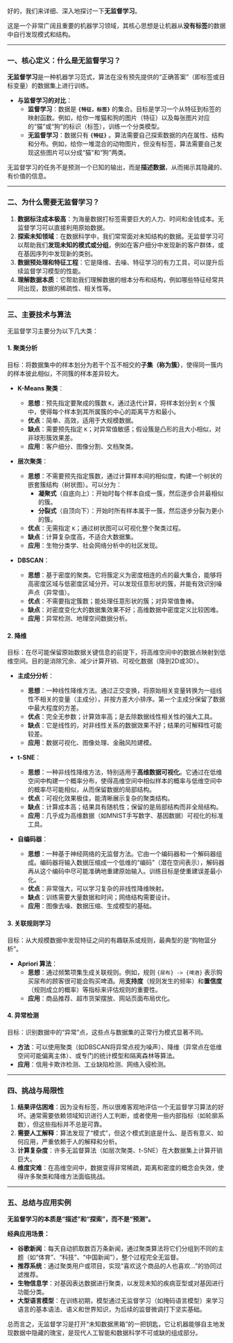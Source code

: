 好的，我们来详细、深入地探讨一下**无监督学习**。

这是一个非常广阔且重要的机器学习领域，其核心思想是让机器从**没有标签**的数据中自行发现模式和结构。

---

### 一、核心定义：什么是无监督学习？

**无监督学习**是一种机器学习范式，算法在没有预先提供的“正确答案”（即标签或目标变量）的数据集上进行训练。

*   **与监督学习的对比**：
    *   **监督学习**：数据是 **`{特征，标签}`**  的集合。目标是学习一个从特征到标签的映射函数。例如，给你一堆猫和狗的图片（特征）以及每张图片对应的“猫”或“狗”的标识（标签），训练一个分类模型。
    *   **无监督学习**：数据只有 **`{特征}`** 。算法需要自己探索数据的内在属性、结构和分布。例如，给你一堆混合的动物图片，但没有标签，算法需要自己发现这些图片可以分成“猫”和“狗”两类。

无监督学习的任务不是预测一个已知的输出，而是**描述数据**，从而揭示其隐藏的、有价值的信息。

---

### 二、为什么需要无监督学习？

1.  **数据标注成本极高**：为海量数据打标签需要巨大的人力、时间和金钱成本。无监督学习可以直接利用原始数据。
2.  **探索未知领域**：在数据科学中，我们常常面对未知结构的数据。无监督学习可以帮助我们**发现未知的模式或分组**，例如在客户细分中发现新的客户群体，或在基因序列中发现新的类别。
3.  **数据预处理和特征工程**：它是降维、去噪、特征学习的有力工具，可以提升后续监督学习模型的性能。
4.  **理解数据本质**：它帮助我们理解数据的根本分布和结构，例如哪些特征经常共同出现，数据的稀疏性、相关性等。

---

### 三、主要技术与算法

无监督学习主要分为以下几大类：

#### 1. 聚类分析

目标：将数据集中的样本划分为若干个互不相交的**子集（称为簇）**，使得同一簇内的样本彼此相似，不同簇的样本差异较大。

*   **K-Means 聚类**：
    *   **思想**：预先指定要聚成的簇数 `K`，通过迭代计算，将样本划分到 `K` 个簇中，使得每个样本到其所属簇的中心的距离平方和最小。
    *   **优点**：简单、高效，适用于大规模数据。
    *   **缺点**：需要预先指定 `K`；对异常值敏感；假设簇是凸形的且大小相似，对非球形簇效果差。
    *   **应用**：客户细分、图像分割、文档聚类。

*   **层次聚类**：
    *   **思想**：不需要预先指定簇数，通过计算样本间的相似度，构建一个树状的嵌套簇结构（树状图）。可以分为：
        *   **凝聚式**（自底向上）：开始时每个样本自成一簇，然后逐步合并最相似的簇。
        *   **分裂式**（自顶向下）：开始时所有样本属于一簇，然后逐步分裂为更小的簇。
    *   **优点**：无需指定 `K`；通过树状图可以可视化整个聚类过程。
    *   **缺点**：计算复杂度高，不适合大数据集。
    *   **应用**：生物分类学、社会网络分析中的社区发现。

*   **DBSCAN**：
    *   **思想**：基于密度的聚类。它将簇定义为密度相连的点的最大集合，能够将高密度区域与低密度区域分开。可以发现任意形状的簇，并能有效识别噪声点（异常值）。
    *   **优点**：不需要指定簇数；能处理任意形状的簇；对异常值鲁棒。
    *   **缺点**：对密度变化大的数据集效果不好；高维数据中密度定义比较困难。
    *   **应用**：异常检测、地理空间数据分析。

#### 2. 降维

目标：在尽可能保留原始数据关键信息的前提下，将高维空间中的数据点映射到低维空间。目的是消除冗余、减少计算开销、可视化数据（降到2D或3D）。

*   **主成分分析**：
    *   **思想**：一种线性降维方法。通过正交变换，将原始相关变量转换为一组线性不相关的变量（主成分），并按方差大小排序。第一个主成分保留了数据中最大程度的方差。
    *   **优点**：完全无参数；计算效率高；是去除数据线性相关性的强大工具。
    *   **缺点**：它是线性的，对非线性关系的数据效果不好；结果的可解释性可能较差。
    *   **应用**：数据可视化、图像处理、金融风险建模。

*   **t-SNE**：
    *   **思想**：一种非线性降维方法，特别适用于**高维数据可视化**。它通过在低维空间中构建一个概率分布，使得高维空间中相似样本的概率与低维空间中的概率尽可能相似，从而保留数据的局部结构。
    *   **优点**：可视化效果极佳，能清晰展示复杂的聚类结构。
    *   **缺点**：计算成本高；结果具有随机性；保留的是局部结构而非全局结构。
    *   **应用**：几乎成为高维数据（如MNIST手写数字、基因数据）可视化的标准工具。

*   **自编码器**：
    *   **思想**：一种基于神经网络的无监督方法。它由一个编码器和一个解码器组成。编码器将输入数据压缩成一个低维的“编码”（潜在空间表示），解码器再从这个编码中尽可能准确地重建原始输入。训练目标是使重建误差最小化。
    *   **优点**：非常强大，可以学习复杂的非线性降维映射。
    *   **缺点**：训练需要大量数据和时间；网络结构需要设计。
    *   **应用**：图像去噪、数据压缩、生成模型的基础。

#### 3. 关联规则学习

目标：从大规模数据中发现特征之间的有趣联系或规则，最典型的是“购物篮分析”。

*   **Apriori 算法**：
    *   **思想**：通过频繁项集生成关联规则。例如，规则 `{尿布} -> {啤酒}` 表示购买尿布的顾客很可能会购买啤酒。用**支持度**（规则发生的频率）和**置信度**（规则成立的概率）等指标来评估规则的重要性。
    *   **应用**：商品推荐、超市货架摆放、网站页面布局优化。

#### 4. 异常检测

目标：识别数据中的“异常”点，这些点与数据集的正常行为模式显著不同。

*   **方法**：可以使用聚类（如DBSCAN将异常点视为噪声）、降维（异常点在低维空间可能偏离主体）、或专门的统计模型和隔离森林等算法。
*   **应用**：信用卡欺诈检测、工业缺陷检测、网络入侵检测。

---

### 四、挑战与局限性

1.  **结果评估困难**：因为没有标签，所以很难客观地评估一个无监督学习算法的好坏。通常需要依赖领域知识进行人工判断，或者使用一些内部指标（如轮廓系数），但这些指标并不总是可靠。
2.  **需要人工解释**：算法发现了“模式”，但这个模式到底是什么、是否有意义、如何应用，严重依赖于人的解释和分析。
3.  **计算复杂度**：许多无监督算法（如层次聚类、t-SNE）在大数据集上计算开销巨大。
4.  **维度灾难**：在高维空间中，数据变得非常稀疏，距离和密度的概念会失效，使得许多聚类和降维方法面临挑战。

---

### 五、总结与应用实例

**无监督学习的本质是“描述”和“探索”，而不是“预测”。**

**经典应用场景：**

*   **谷歌新闻**：每天自动抓取数百万条新闻，通过聚类算法将它们分组到不同的主题（如“体育”、“科技”、“中国新闻”），整个过程完全无监督。
*   **推荐系统**：通过聚类用户或项目，实现“喜欢这个商品的人也喜欢...”的协同过滤推荐。
*   **生物信息学**：对基因表达数据进行聚类，以发现未知的疾病亚型或对基因进行功能分类。
*   **大型语言模型**：在训练初期，模型通过无监督学习（如掩码语言模型）来学习语言的基本语法、语义和世界知识，为后续的监督微调打下坚实基础。

总而言之，无监督学习是打开“未知数据黑箱”的一把钥匙，它让机器能够自主地发现数据中隐藏的瑰宝，是现代人工智能和数据科学不可或缺的组成部分。